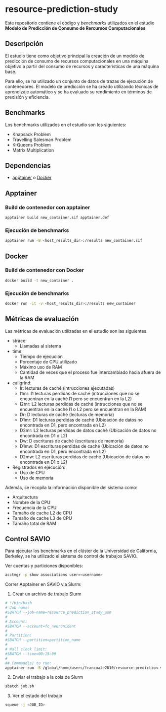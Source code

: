 # resource-prediction-study
Este repositorio contiene el código y *benchmarks* utilizados en el estudio **Modelo de Predicción de Consumo de Rercursos Computacionales**.

## Descripción
El estudio tiene como objetivo principal la creación de un modelo de predicción de consumo de recursos computacionales en una máquina objetivo a partir del consumo de recursos y características de una máquina base. 

Para ello, se ha utilizado un conjunto de datos de trazas de ejecución de contenedores. El modelo de predicción se ha creado utilizando técnicas de aprendizaje automático y se ha evaluado su rendimiento en términos de precisión y eficiencia.

## Benchmarks
Los benchmarks utilizados en el estudio son los siguientes:
- Knapsack Problem
- Travelling Salesman Problem
- K-Queens Problem
- Matrix Multiplication

## Dependencias
- [apptainer](https://apptainer.org/) o [Docker](https://www.docker.com/)

## Apptainer
### Build de contenedor con apptainer
```bash
apptainer build new_container.sif apptainer.def
```

### Ejecución de benchmarks
```bash
apptainer run -B <host_results_dir>:/results new_container.sif
```

## Docker
### Build de contenedor con Docker
```bash
docker build -t new_container .
```

### Ejecución de benchmarks
```bash
docker run -it -v <host_results_dir>:/results new_container
```

## Métricas de evaluación
Las métricas de evaluación utilizadas en el estudio son las siguientes:
- strace:
  - Llamadas al sistema
- time:
  - Tiempo de ejecución
  - Porcentaje de CPU utilizado
  - Máximo uso de RAM
  - Cantidad de veces que el proceso fue intercambiado hacia afuera de la RAM
- callgrind:
  - Ir: lecturas de caché (intrucciones ejecutadas)
  - I1mr: I1 lecturas perdidas de caché (intrucciones que no se encuentran en la caché I1 pero se encuentran en la L2)
  - I2mr: L2 lecturas perdidas de caché (intrucciones que no se encuentran en la caché I1 o L2 pero se encuentran en la RAM)
  - Dr: D lecturas de caché (lecturas de memoria)
  - D1mr: D1 lecturas perdidas de caché (Ubicación de datos no encontrada en D1, pero encontrada en L2)
  - D2mr: L2 lecturas perdidas de datos caché (Ubicación de datos no encontrada en D1 o L2)
  - Dw: D escrituras de caché (escrituras de memoria)
  - D1mw: D1 escrituras perdidas de caché (Ubicación de datos no encontrada en D1, pero encontrada en L2)
  - D2mw: L2 escrituras perdidas de caché (Ubicación de datos no encontrada en D1 o L2)
- Registrados en ejecución:
  - Uso de CPU
  - Uso de memoria

Además, se recopila la información disponible del sistema como:
- Arquitectura
- Nombre de la CPU
- Frecuencia de la CPU
- Tamaño de cache L2 de CPU
- Tamaño de cache L3 de CPU
- Tamaño total de RAM

## Control SAVIO
Para ejecutar los benchmarks en el clúster de la Universidad de California, Berkeley, se ha utilizado el sistema de control de trabajos SAVIO.

Ver cuentas y particiones disponibles:
```bash
acctmgr -p show associations user=<username>
```

Correr Apptainer en SAVIO via Slurm:
1. Crear un archivo de trabajo Slurm
```bash
# !/bin/bash
# Job name:
#SBATCH --job-name=resource_prediction_study_usm
#
# Account:
#SBATCH --account=fc_neuronident
#
# Partition:
#SBATCH --partition=partition_name
#
# Wall clock limit:
#SBATCH --time=00:15:00
#
## Command(s) to run:
apptainer run -B /global/home/users/francoale2010/resource-prediction-study/results:/results /global/home/users/francoale2010/resource-prediction-study/mycontainer.sif 
```
2. Enviar el trabajo a la cola de Slurm
```bash
sbatch job.sh
```
3. Ver el estado del trabajo
```bash
squeue -j <JOB_ID>
```